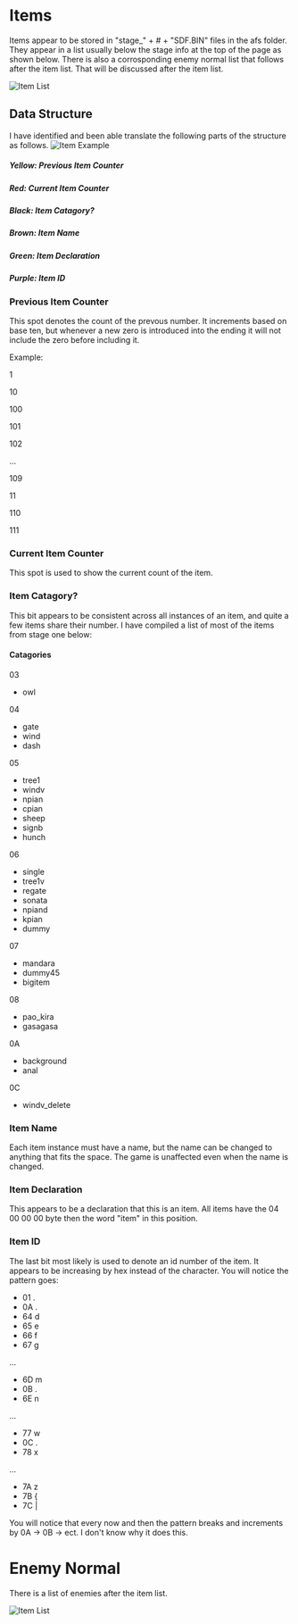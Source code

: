 # Items

Items appear to be stored in "stage_" + # + "SDF.BIN" files in the afs folder.
They appear in a list usually below the stage info at the top of the page as shown below.
There is also a corrosponding enemy normal list that follows after the item list. That will be discussed after the item list.

![Item List](https://raw.githubusercontent.com/SmallMistake/Modding-NiD/main/Items/pictures/itemListExample.PNG)


## Data Structure

I have identified and been able translate the following parts of the structure as follows.
![Item Example](https://raw.githubusercontent.com/SmallMistake/Modding-NiD/main/Items/pictures/itemExample_LI.jpg)

##### Yellow: Previous Item Counter
##### Red: Current Item Counter
##### Black: Item Catagory?
##### Brown: Item Name
##### Green: Item Declaration
##### Purple: Item ID

### Previous Item Counter

This spot denotes the count of the prevous number. 
It increments based on base ten, but whenever a new zero is introduced into the ending it will not include the zero before including it.

Example:

1 

10

100

101

102

...

109

11

110

111

### Current Item Counter

This spot is used to show the current count of the item.


### Item Catagory?

This bit appears to be consistent across all instances of an item, and quite a few items share their number. I have compiled a list of most of the items from stage one below:

#### Catagories

03 </br>
- owl

04 </br>
- gate </br>
- wind </br>
- dash </br>

05 </br>
- tree1 </br>
- windv </br>
- npian </br>
- cpian </br>
- sheep </br>
- signb </br>
- hunch </br>

06 </br>
- single </br>
- tree1v </br>
- regate </br>
- sonata </br>
- npiand </br>
- kpian </br>
- dummy </br>

07 </br>
- mandara </br>
- dummy45 </br>
- bigitem </br>

08 </br>
- pao_kira </br>
- gasagasa </br>

0A </br>
- background </br>
- anal </br>

0C </br>
- windv_delete </br>

### Item Name

Each item instance must have a name, but the name can be changed to anything that fits the space. The game is unaffected even when the name is changed.

### Item Declaration
This appears to be a declaration that this is an item. All items have the 04 00 00 00 byte then the word "item" in this position.

### Item ID
The last bit most likely is used to denote an id number of the item. It appears to be increasing by hex instead of the character. You will notice the pattern goes:
- 01 .
- 0A .
- 64 d
- 65 e
- 66 f
- 67 g

...
- 6D m
- 0B .
- 6E n

...
- 77 w
- 0C .
- 78 x

...
- 7A z
- 7B {
- 7C |

You will notice that every now and then the pattern breaks and increments by 0A -> 0B -> ect. I don't know why it does this.

# Enemy Normal

There is a list of enemies after the item list.

![Item List](https://raw.githubusercontent.com/SmallMistake/Modding-NiD/main/Items/pictures/itemEnemyNormal.PNG)

